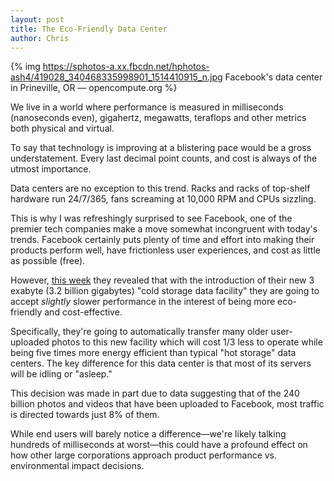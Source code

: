 ```yaml
---
layout: post
title: The Eco-Friendly Data Center
author: Chris
---
```

{% img https://sphotos-a.xx.fbcdn.net/hphotos-ash4/419028_340468335998901_1514410915_n.jpg Facebook's data center in Prineville, OR — opencompute.org %}

We live in a world where performance is measured in milliseconds (nanoseconds even), gigahertz, megawatts, teraflops and other metrics both physical and virtual. 

To say that technology is improving at a blistering pace would be a gross understatement. Every last decimal point counts, and cost is always of the utmost importance.

<!-- More -->

Data centers are no exception to this trend. Racks and racks of top-shelf hardware run 24/7/365, fans screaming at 10,000 RPM and CPUs sizzling.

This is why I was refreshingly surprised to see Facebook, one of the premier tech companies make a move somewhat incongruent with today's trends. Facebook certainly puts plenty of time and effort into making their products perform well, have frictionless user experiences, and cost as little as possible (free). 

However, [this week](http://www.oregonlive.com/silicon-forest/index.ssf/2013/02/facebook_plans_cold_storage_fo.html) they revealed that with the introduction of their new 3 exabyte (3.2 billion gigabytes) "cold storage data facility" they are going to accept _slightly_ slower performance in the interest of being more eco-friendly and cost-effective.

Specifically, they're going to automatically transfer many older user-uploaded photos to this new facility which will cost 1/3 less to operate while being five times more energy efficient than typical "hot storage" data centers. The key difference for this data center is that most of its servers will be idling or "asleep."

This decision was made in part due to data suggesting that of the 240 billion photos and videos that have been uploaded to Facebook, most traffic is directed towards just 8% of them.

While end users will barely notice a difference—we're likely talking hundreds of milliseconds at worst—this could have a profound effect on how other large corporations approach product performance vs. environmental impact decisions.